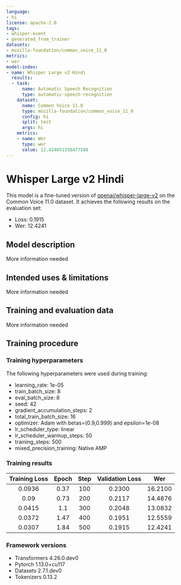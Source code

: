 ```yaml
---
language:
- hi
license: apache-2.0
tags:
- whisper-event
- generated_from_trainer
datasets:
- mozilla-foundation/common_voice_11_0
metrics:
- wer
model-index:
- name: Whisper Large v2 Hindi
  results:
  - task:
      name: Automatic Speech Recognition
      type: automatic-speech-recognition
    dataset:
      name: Common Voice 11.0
      type: mozilla-foundation/common_voice_11_0
      config: hi
      split: test
      args: hi
    metrics:
    - name: Wer
      type: wer
      value: 12.424051358477588
---
```


<!-- This model card has been generated automatically according to the information the Trainer had access to. You
should probably proofread and complete it, then remove this comment. -->

# Whisper Large v2 Hindi

This model is a fine-tuned version of [openai/whisper-large-v2](https://huggingface.co/openai/whisper-large-v2) on the Common Voice 11.0 dataset.
It achieves the following results on the evaluation set:
- Loss: 0.1915
- Wer: 12.4241

## Model description

More information needed

## Intended uses & limitations

More information needed

## Training and evaluation data

More information needed

## Training procedure

### Training hyperparameters

The following hyperparameters were used during training:
- learning_rate: 1e-05
- train_batch_size: 8
- eval_batch_size: 8
- seed: 42
- gradient_accumulation_steps: 2
- total_train_batch_size: 16
- optimizer: Adam with betas=(0.9,0.999) and epsilon=1e-08
- lr_scheduler_type: linear
- lr_scheduler_warmup_steps: 50
- training_steps: 500
- mixed_precision_training: Native AMP

### Training results

| Training Loss | Epoch | Step | Validation Loss | Wer     |
|:-------------:|:-----:|:----:|:---------------:|:-------:|
| 0.0936        | 0.37  | 100  | 0.2300          | 16.2100 |
| 0.09          | 0.73  | 200  | 0.2117          | 14.4876 |
| 0.0415        | 1.1   | 300  | 0.2048          | 13.0832 |
| 0.0372        | 1.47  | 400  | 0.1951          | 12.5559 |
| 0.0307        | 1.84  | 500  | 0.1915          | 12.4241 |


### Framework versions

- Transformers 4.26.0.dev0
- Pytorch 1.13.0+cu117
- Datasets 2.7.1.dev0
- Tokenizers 0.13.2
